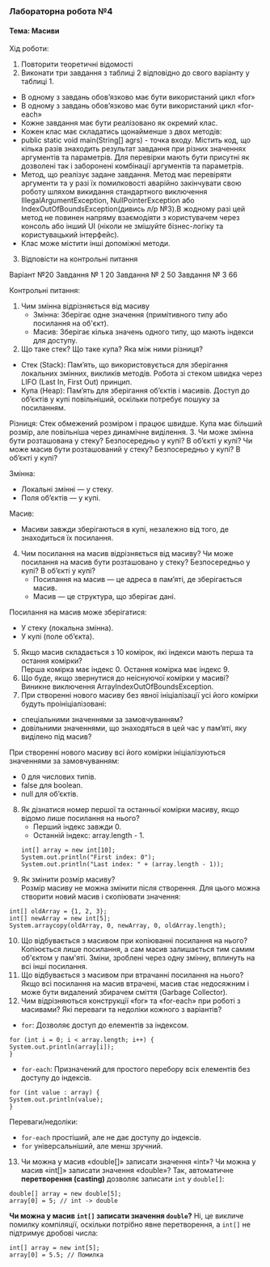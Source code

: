 ### Лабораторна робота №4

#### Тема: Масиви

Хід роботи:

1. Повторити теоретичні відомості
2. Виконати три завдання з таблиці 2 відповідно до свого варіанту у таблиці 1.

- В одному з завдань обов’язково має бути використаний цикл «for»
- В одному з завдань обов’язково має бути використаний цикл «for-each»
- Кожне завдання має бути реалізовано як окремий клас.
- Кожен клас має складатись щонайменше з двох методів:
- public static void main(String[] agrs) - точка входу. Містить код, що кілька разів
  знаходить результат завдання при різних значеннях аргументів та параметрів. Для
  перевірки мають бути присутні як дозволені так і заборонені комбінації аргументів та
  параметрів.
- Метод, що реалізує задане завдання. Метод має перевіряти аргументи та у разі їх
  помилковості аварійно закінчувати свою роботу шляхом викидання стандартного
  виключення IllegalArgumentException, NullPointerException або
  IndexOutOfBoundsException(дивись л/р №3).В жодному разі цей метод не повинен
  напряму взаємодіяти з користувачем через консоль або інший UI (ніколи не змішуйте
  бізнес-логіку та користувацький інтерфейс).
- Клас може містити інші допоміжні методи.

3. Відповісти на контрольні питання

Варіант №20
Завдання № 1 20
Завдання № 2 50
Завдання № 3 66

Контрольні питання:

1. Чим змінна відрізняється від масиву
   - Змінна: Зберігає одне значення (примітивного типу або посилання на об'єкт).
   - Масив: Зберігає кілька значень одного типу, що мають індекси для доступу.
2. Що таке стек? Що таке купа? Яка між ними різниця?

- Стек (Stack): Пам’ять, що використовується для зберігання локальних змінних, викликів методів. Робота зі стеком швидка через LIFO (Last In, First Out) принцип.
- Купа (Heap): Пам’ять для зберігання об’єктів і масивів. Доступ до об’єктів у купі повільніший, оскільки потребує пошуку за посиланням.

Різниця:
Стек обмежений розміром і працює швидше.
Купа має більший розмір, але повільніша через динамічне виділення.
3. Чи може змінна бути розташована у стеку? Безпосередньо у купі? В об’єкті у купі? Чи може
масив бути розташований у стеку? Безпосередньо у купі? В об’єкті у купі?

Змінна:

- Локальні змінні — у стеку.  
- Поля об’єктів — у купі.
  
Масив:
- Масиви завжди зберігаються в купі, незалежно від того, де знаходиться їх посилання.

4. Чим посилання на масив відрізняється від масиву? Чи може посилання на масив бути
   розташовано у стеку? Безпосередньо у купі? В об’єкті у купі?  
   - Посилання на масив — це адреса в пам’яті, де зберігається масив.  
   - Масив — це структура, що зберігає дані.  
   
Посилання на масив може зберігатися:

- У стеку (локальна змінна).
- У купі (поле об’єкта).

5. Якщо масив складається з 10 комірок, які індекси мають перша та остання комірки?  
   Перша комірка має індекс 0.
   Остання комірка має індекс 9.
6. Що буде, якщо звернутися до неіснуючої комірки у масиві?  
   Виникне виключення ArrayIndexOutOfBoundsException.
7. При створенні нового масиву без явної ініціалізації усі його комірки будуть проініціалізовані:

- спеціальними значеннями за замовчуванням?
- довільними значеннями, що знаходяться в цей час у пам’яті, яку виділено під масив?

При створенні нового масиву всі його комірки ініціалізуються значеннями за замовчуванням:

- 0 для числових типів.
- false для boolean.
- null для об’єктів.
8. Як дізнатися номер першої та останньої комірки масиву, якщо відомо лише посилання на нього?  
   - Перший індекс завжди 0.
   - Останній індекс: array.length - 1.
   ```
   int[] array = new int[10];
   System.out.println("First index: 0");
   System.out.println("Last index: " + (array.length - 1));
   ```
9. Як змінити розмір масиву?  
   Розмір масиву не можна змінити після створення. Для цього можна створити новий масив і скопіювати значення:
```
int[] oldArray = {1, 2, 3};
int[] newArray = new int[5];
System.arraycopy(oldArray, 0, newArray, 0, oldArray.length);
```
10. Що відбувається з масивом при копіюванні посилання на нього?  
    Копіюється лише посилання, а сам масив залишається тим самим об'єктом у пам'яті. Зміни, зроблені через одну змінну, вплинуть на всі інші посилання.
11. Що відбувається з масивом при втрачанні посилання на нього?  
    Якщо всі посилання на масив втрачені, масив стає недосяжним і може бути видалений збирачем сміття (Garbage Collector).
12. Чим відрізняються конструкції «for» та «for-each» при роботі з масивами? Які переваги та
    недоліки кожного з варіантів?
- `for`: Дозволяє доступ до елементів за індексом.

```
for (int i = 0; i < array.length; i++) {
System.out.println(array[i]);
}
```
- `for-each`: Призначений для простого перебору всіх елементів без доступу до індексів.
```
for (int value : array) {
System.out.println(value);
}
```
Переваги/недоліки:

- `for-each` простіший, але не дає доступу до індексів.
- `for` універсальніший, але менш зручний.
13. Чи можна у масив «double[]» записати значення «int»? Чи можна у масив «int[]» записати
    значення «double»?
    Так, автоматичне **перетворення (casting)** дозволяє записати `int` у `double[]`:

```
double[] array = new double[5];
array[0] = 5; // int -> double
```
**Чи можна у масив `int[]` записати значення `double`?** Ні, це викличе помилку компіляції, оскільки потрібно явне перетворення, а `int[]` не підтримує дробові числа:

```
int[] array = new int[5];
array[0] = 5.5; // Помилка
```